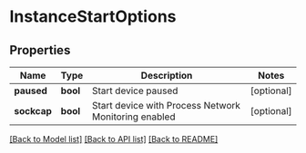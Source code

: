 # InstanceStartOptions



## Properties
Name | Type | Description | Notes
------------ | ------------- | ------------- | -------------
**paused** | **bool** | Start device paused | [optional] 
**sockcap** | **bool** | Start device with Process Network Monitoring enabled | [optional] 

[[Back to Model list]](../README.md#documentation-for-models) [[Back to API list]](../README.md#documentation-for-api-endpoints) [[Back to README]](../README.md)


